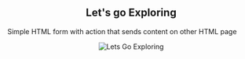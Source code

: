 <h2 align="center">
  Let's go Exploring
</h2>
<p>Simple HTML form with action that sends content on other HTML page</p>
<div align="center">
  <img alt="Lets Go Exploring" src="exploring-project.png" />
</div>
